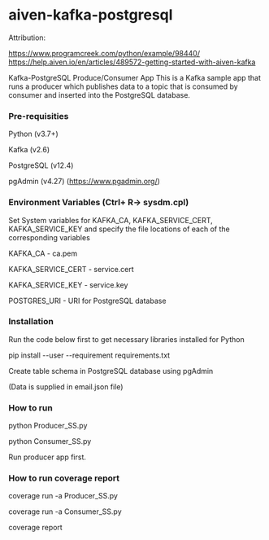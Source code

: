 # aiven-kafka-postgresql

Attribution:

https://www.programcreek.com/python/example/98440/
https://help.aiven.io/en/articles/489572-getting-started-with-aiven-kafka


Kafka-PostgreSQL Produce/Consumer App
This is a Kafka sample app that runs a producer which publishes data to a topic that is consumed by consumer and inserted into the PostgreSQL database.

### Pre-requisities

Python (v3.7+)

Kafka (v2.6)

PostgreSQL (v12.4)

pgAdmin (v4.27) (https://www.pgadmin.org/)

### Environment Variables (Ctrl+ R-> sysdm.cpl)

Set System variables for KAFKA_CA, KAFKA_SERVICE_CERT, KAFKA_SERVICE_KEY and specify the file locations of each of the corresponding variables

KAFKA_CA - ca.pem

KAFKA_SERVICE_CERT - service.cert

KAFKA_SERVICE_KEY - service.key

POSTGRES_URI - URI for PostgreSQL database

### Installation
Run the code below first to get necessary libraries installed for Python

pip install --user --requirement requirements.txt

Create table schema in  PostgreSQL database using pgAdmin

(Data is supplied in email.json file)

### How to run
python Producer_SS.py

python Consumer_SS.py

Run producer app first.

### How to run coverage report
coverage run -a Producer_SS.py

coverage run -a Consumer_SS.py

coverage report
